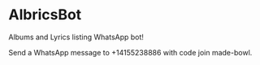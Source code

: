 # AlbricsBot

Albums and Lyrics listing WhatsApp bot!

Send a WhatsApp message to +14155238886 with code join made-bowl.
